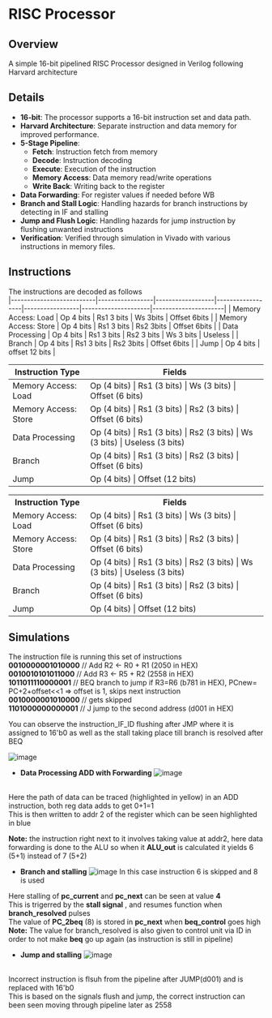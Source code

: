 # RISC Processor

## Overview

A simple 16-bit pipelined RISC Processor designed in Verilog following Harvard architecture

## Details
- **16-bit**: The processor supports a 16-bit instruction set and data path.
- **Harvard Architecture**: Separate instruction and data memory for improved performance.
- **5-Stage Pipeline**: 
  - **Fetch**: Instruction fetch from memory
  - **Decode**: Instruction decoding
  - **Execute**: Execution of the instruction
  - **Memory Access**: Data memory read/write operations
  - **Write Back**: Writing back to the register
- **Data Forwarding**: For register values if needed before WB
- **Branch and Stall Logic**: Handling hazards for branch instructions by detecting in IF and stalling
- **Jump and Flush Logic**: Handling hazards for jump instruction by flushing unwanted instructions
- **Verification**: Verified through simulation in Vivado with various instructions in memory files.

## Instructions 
The instructions are decoded as follows <br>
|--------------------------|-----------------|------------------|------------------|-----------------|---------------------|----------------------|
| Memory Access: Load       | Op 4 bits             | Rs1 3 bits              | Ws 3bits               | Offset 6bits                                 |
| Memory Access: Store      | Op 4 bits             | Rs1 3 bits              | Rs2 3bits              | Offset 6bits                                 |
| Data Processing           | Op 4 bits             | Rs1 3 bits              | Rs2 3 bits             | Ws 3 bits             | Useless              |
| Branch                    | Op 4 bits             | Rs1 3 bits              | Rs2 3bits              | Offset 6bits                                 |
| Jump                      | Op 4 bits             |  offset 12 bits                                                                                 |

| Instruction Type          | Fields                                                                                             |
|---------------------------|----------------------------------------------------------------------------------------------------|
| Memory Access: Load        | Op (4 bits) &#124; Rs1 (3 bits) &#124; Ws (3 bits) &#124; Offset (6 bits)                          |
| Memory Access: Store       | Op (4 bits) &#124; Rs1 (3 bits) &#124; Rs2 (3 bits) &#124; Offset (6 bits)                         |
| Data Processing            | Op (4 bits) &#124; Rs1 (3 bits) &#124; Rs2 (3 bits) &#124; Ws (3 bits) &#124; Useless (3 bits)     |
| Branch                     | Op (4 bits) &#124; Rs1 (3 bits) &#124; Rs2 (3 bits) &#124; Offset (6 bits)                         |
| Jump                       | Op (4 bits) &#124; Offset (12 bits)                                                                |
<table>
  <tr>
    <th>Instruction Type</th>
    <th>Fields</th>
  </tr>
  <tr>
    <td>Memory Access: Load</td>
    <td>Op (4 bits) | Rs1 (3 bits) | Ws (3 bits) | Offset (6 bits)</td>
  </tr>
  <tr>
    <td>Memory Access: Store</td>
    <td>Op (4 bits) | Rs1 (3 bits) | Rs2 (3 bits) | Offset (6 bits)</td>
  </tr>
  <tr>
    <td>Data Processing</td>
    <td>Op (4 bits) | Rs1 (3 bits) | Rs2 (3 bits) | Ws (3 bits) | Useless (3 bits)</td>
  </tr>
  <tr>
    <td>Branch</td>
    <td>Op (4 bits) | Rs1 (3 bits) | Rs2 (3 bits) | Offset (6 bits)</td>
  </tr>
  <tr>
    <td>Jump</td>
    <td colspan="4">Op (4 bits) | Offset (12 bits)</td>
  </tr>
</table>


## Simulations
The instruction file is running this set of instructions <br>
**0010000001010000** // Add R2 <- R0 + R1 (2050 in HEX) <br>
**0010010101011000** // Add R3 <- R5 + R2 (2558 in HEX) <br>
**1011011110000001** // BEQ branch to jump if R3=R6 (b781 in HEX), PCnew= PC+2+offset<<1 => offset is 1, skips next instruction <br>
**0010000001010000** // gets skipped <br>
**1101000000000001** // J jump to the second address (d001 in HEX) <br>

You can observe the instruction_IF_ID flushing after JMP where it is assigned to 16'b0 as well as the stall taking place till branch is resolved after BEQ

![image](https://github.com/user-attachments/assets/f605ae3c-e3dd-49db-9fd9-e3bcd6150a03) <br>

- **Data Processing ADD with Forwarding**
![image](https://github.com/user-attachments/assets/247de4fc-879c-46a4-91e1-164fbcfdebe0)
<br>
Here the path of data can be traced (highlighted in yellow) in an ADD instruction, both reg data adds to get 0+1=1<br>
This is then written to addr 2 of the register which can be seen highlighted in blue

**Note:** the instruction right next to it involves taking value at addr2, here data forwarding is done to the ALU so when it **ALU_out** is calculated it yields 6 (5+1) instead of 7 (5+2) 
<br>
- **Branch and stalling**
  ![image](https://github.com/user-attachments/assets/e33227aa-ffdd-48bf-b93a-2dba8429bb7f)
In this case instruction 6 is skipped and 8 is used

Here stalling of **pc_current** and **pc_next** can be seen at value **4** <br>
This is trigerred by the **stall signal** , and resumes function when **branch_resolved** pulses <br>
The value of **PC_2beq** (8) is stored in **pc_next** when **beq_control** goes high <br>
**Note:** The value for branch_resolved is also given to control unit via ID in order to not make **beq** go up again (as instruction is still in pipeline)
<br>
- **Jump and stalling**
![image](https://github.com/user-attachments/assets/6c13ab6a-d098-4cc5-97b9-55ab9462684e)
<br>
Incorrect instruction is flsuh from the pipeline after JUMP(d001) and is replaced with 16'b0 <br>
This is based on the signals flush and jump, the correct instruction can been seen moving through pipeline later as 2558
